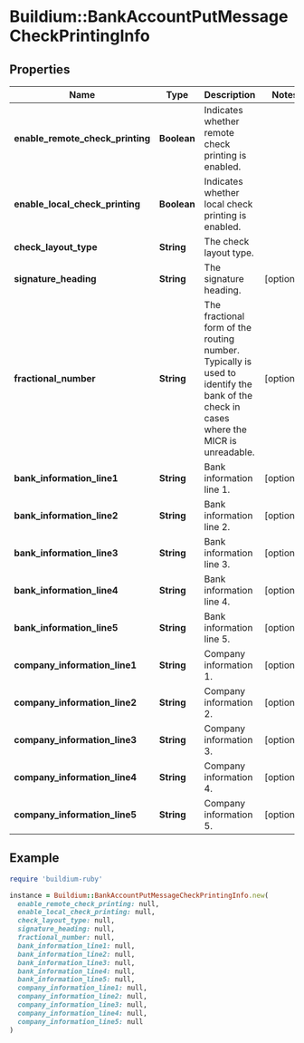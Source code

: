 # Buildium::BankAccountPutMessageCheckPrintingInfo

## Properties

| Name | Type | Description | Notes |
| ---- | ---- | ----------- | ----- |
| **enable_remote_check_printing** | **Boolean** | Indicates whether remote check printing is enabled. |  |
| **enable_local_check_printing** | **Boolean** | Indicates whether local check printing is enabled. |  |
| **check_layout_type** | **String** | The check layout type. |  |
| **signature_heading** | **String** | The signature heading. | [optional] |
| **fractional_number** | **String** | The fractional form of the routing number. Typically is used to identify the bank of the check in cases where the MICR is unreadable. | [optional] |
| **bank_information_line1** | **String** | Bank information line 1. | [optional] |
| **bank_information_line2** | **String** | Bank information line 2. | [optional] |
| **bank_information_line3** | **String** | Bank information line 3. | [optional] |
| **bank_information_line4** | **String** | Bank information line 4. | [optional] |
| **bank_information_line5** | **String** | Bank information line 5. | [optional] |
| **company_information_line1** | **String** | Company information 1. | [optional] |
| **company_information_line2** | **String** | Company information 2. | [optional] |
| **company_information_line3** | **String** | Company information 3. | [optional] |
| **company_information_line4** | **String** | Company information 4. | [optional] |
| **company_information_line5** | **String** | Company information 5. | [optional] |

## Example

```ruby
require 'buildium-ruby'

instance = Buildium::BankAccountPutMessageCheckPrintingInfo.new(
  enable_remote_check_printing: null,
  enable_local_check_printing: null,
  check_layout_type: null,
  signature_heading: null,
  fractional_number: null,
  bank_information_line1: null,
  bank_information_line2: null,
  bank_information_line3: null,
  bank_information_line4: null,
  bank_information_line5: null,
  company_information_line1: null,
  company_information_line2: null,
  company_information_line3: null,
  company_information_line4: null,
  company_information_line5: null
)
```

